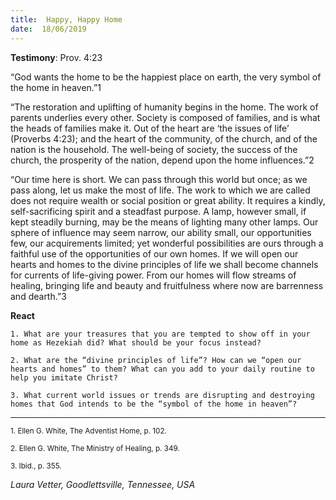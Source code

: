 ```yaml
---
title:  Happy, Happy Home
date:  18/06/2019
---
```


**Testimony**: Prov. 4:23

“God wants the home to be the happiest place on earth, the very symbol of the home in heaven.”1

“The restoration and uplifting of humanity begins in the home. The work of parents underlies every other. Society is composed of families, and is what the heads of families make it. Out of the heart are ‘the issues of life’ (Proverbs 4:23); and the heart of the community, of the church, and of the nation is the household. The well-being of society, the success of the church, the prosperity of the nation, depend upon the home influences.”2

“Our time here is short. We can pass through this world but once; as we pass along, let us make the most of life. The work to which we are called does not require wealth or social position or great ability. It requires a kindly, self-sacrificing spirit and a steadfast purpose. A lamp, however small, if kept steadily burning, may be the means of lighting many other lamps. Our sphere of influence may seem narrow, our ability small, our opportunities few, our acquirements limited; yet wonderful possibilities are ours through a faithful use of the opportunities of our own homes. If we will open our hearts and homes to the divine principles of life we shall become channels for currents of life-giving power. From our homes will flow streams of healing, bringing life and beauty and fruitfulness where now are barrenness and dearth.”3

**React**

`1. What are your treasures that you are tempted to show off in your home as Hezekiah did? What should be your focus instead?`

`2. What are the “divine principles of life”? How can we “open our hearts and homes” to them? What can you add to your daily routine to help you imitate Christ?`

`3. What current world issues or trends are disrupting and destroying homes that God intends to be the “symbol of the home in heaven”?`

---

<sup>1. Ellen G. White, The Adventist Home, p. 102.</sup>

<sup>2. Ellen G. White, The Ministry of Healing, p. 349.</sup>

<sup>3. Ibid., p. 355.</sup>

_Laura Vetter, Goodlettsville, Tennessee, USA_